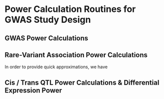 # Power Calculation Routines for GWAS Study Design

## GWAS Power Calculations





## Rare-Variant Association Power Calculations

In order to provide quick approximations, we have



## Cis / Trans QTL Power Calculations & Differential Expression Power
